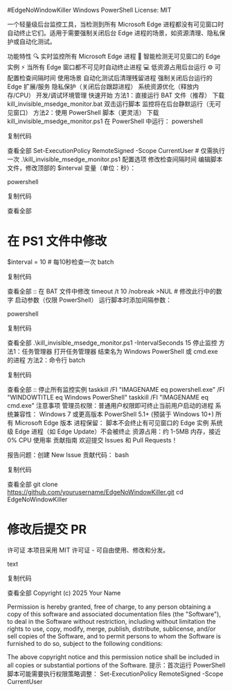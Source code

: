 #EdgeNoWindowKiller
Windows
PowerShell
License: MIT

一个轻量级后台监控工具，当检测到所有 Microsoft Edge 进程都没有可见窗口时自动终止它们。适用于需要强制关闭后台 Edge 进程的场景，如资源清理、隐私保护或自动化测试。

功能特性
🔍 实时监控所有 Microsoft Edge 进程
🚫 智能检测无可见窗口的 Edge 实例
⚡ 当所有 Edge 窗口都不可见时自动终止进程
💻 低资源占用后台运行
⚙️ 可配置检查间隔时间
使用场景
自动化测试后清理残留进程
强制关闭后台运行的 Edge 扩展/服务
隐私保护（关闭后台跟踪进程）
系统资源优化（释放内存/CPU）
开发/调试环境管理
快速开始
方法1：直接运行 BAT 文件（推荐）
下载 kill_invisible_msedge_monitor.bat
双击运行脚本
监控将在后台静默运行（无可见窗口）
方法2：使用 PowerShell 脚本（更灵活）
下载 kill_invisible_msedge_monitor.ps1
在 PowerShell 中运行：
powershell

复制代码

查看全部
Set-ExecutionPolicy RemoteSigned -Scope CurrentUser  # 仅需执行一次
.\kill_invisible_msedge_monitor.ps1
配置选项
修改检查间隔时间
编辑脚本文件，修改顶部的 $interval 变量（单位：秒）：

powershell

复制代码

查看全部
# 在 PS1 文件中修改
$interval = 10  # 每10秒检查一次
batch

复制代码

查看全部
:: 在 BAT 文件中修改
timeout /t 10 /nobreak >NUL  # 修改此行中的数字
启动参数（仅限 PowerShell）
运行脚本时添加间隔参数：

powershell

复制代码

查看全部
.\kill_invisible_msedge_monitor.ps1 -IntervalSeconds 15
停止监控
方法1：任务管理器
打开任务管理器
结束名为 Windows PowerShell 或 cmd.exe 的进程
方法2：命令行
batch

复制代码

查看全部
:: 停止所有监控实例
taskkill /FI "IMAGENAME eq powershell.exe" /FI "WINDOWTITLE eq Windows PowerShell"
taskkill /FI "IMAGENAME eq cmd.exe"
注意事项
管理员权限：普通用户权限即可终止当前用户启动的进程
系统兼容性：
Windows 7 或更高版本
PowerShell 5.1+ (预装于 Windows 10+)
所有 Microsoft Edge 版本
进程保留：
脚本不会终止有可见窗口的 Edge 实例
系统级 Edge 进程（如 Edge Update）不会被终止
资源占用：约 1-5MB 内存，接近 0% CPU 使用率
贡献指南
欢迎提交 Issues 和 Pull Requests！

报告问题：创建 New Issue
贡献代码：
bash

复制代码

查看全部
git clone https://github.com/yourusername/EdgeNoWindowKiller.git
cd EdgeNoWindowKiller
# 修改后提交 PR
许可证
本项目采用 MIT 许可证 - 可自由使用、修改和分发。

text

复制代码

查看全部
Copyright (c) 2025 Your Name

Permission is hereby granted, free of charge, to any person obtaining a copy
of this software and associated documentation files (the "Software"), to deal
in the Software without restriction, including without limitation the rights
to use, copy, modify, merge, publish, distribute, sublicense, and/or sell
copies of the Software, and to permit persons to whom the Software is
furnished to do so, subject to the following conditions:

The above copyright notice and this permission notice shall be included in all
copies or substantial portions of the Software.
提示：首次运行 PowerShell 脚本可能需要执行权限策略调整：
Set-ExecutionPolicy RemoteSigned -Scope CurrentUser
